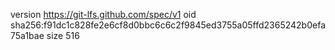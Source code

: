 version https://git-lfs.github.com/spec/v1
oid sha256:f91dc1c828fe2e6cf8d0bbc6c6c2f9845ed3755a05ffd2365242b0efa75a1bae
size 516
